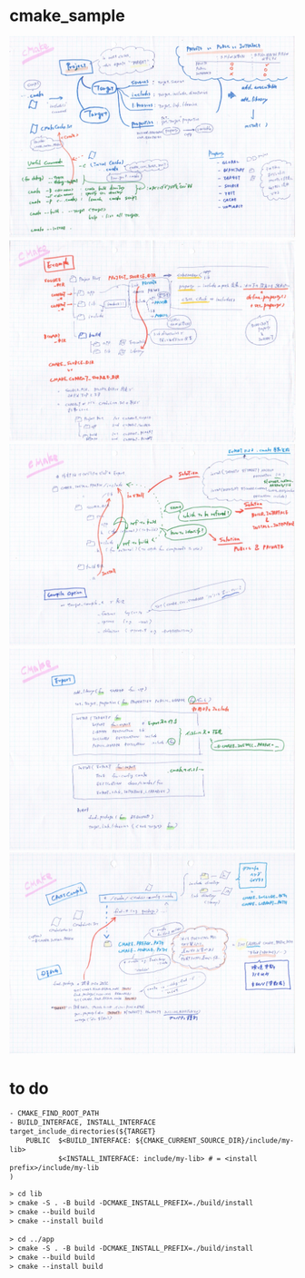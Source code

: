 # cmake_sample
![cmake_1.jpg](img/cmake_1.jpg)
![cmake_2.jpg](img/cmake_2.jpg)
![cmake_3.jpg](img/cmake_3.jpg)
![cmake_4.jpg](img/cmake_4.jpg)
![cmake_5.jpg](img/cmake_5.jpg)
# to do
```
- CMAKE_FIND_ROOT_PATH
- BUILD_INTERFACE, INSTALL_INTERFACE
target_include_directories(${TARGET}
    PUBLIC  $<BUILD_INTERFACE: ${CMAKE_CURRENT_SOURCE_DIR}/include/my-lib>
            $<INSTALL_INTERFACE: include/my-lib> # = <install prefix>/include/my-lib
)
```


```
> cd lib
> cmake -S . -B build -DCMAKE_INSTALL_PREFIX=./build/install
> cmake --build build
> cmake --install build

> cd ../app
> cmake -S . -B build -DCMAKE_INSTALL_PREFIX=./build/install
> cmake --build build
> cmake --install build
```
